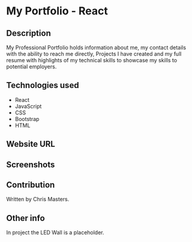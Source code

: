# My Portfolio - React

## Description

My Professional Portfolio holds information about me, my contact details with the ability to reach me directly, Projects I have created and my full resume with highlights of my technical skills to showcase my skills to potential employers.

## Technologies used

* React
* JavaScript
* CSS
* Bootstrap
* HTML

## Website URL

## Screenshots



## Contribution

Written by Chris Masters.

## Other info

In project the LED Wall is a placeholder.


